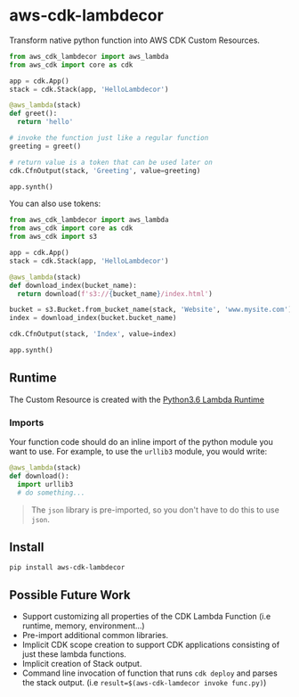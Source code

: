 # aws-cdk-lambdecor

Transform native python function into AWS CDK Custom Resources.

```python
from aws_cdk_lambdecor import aws_lambda
from aws_cdk import core as cdk

app = cdk.App()
stack = cdk.Stack(app, 'HelloLambdecor')

@aws_lambda(stack)
def greet():
  return 'hello'

# invoke the function just like a regular function
greeting = greet()

# return value is a token that can be used later on
cdk.CfnOutput(stack, 'Greeting', value=greeting)

app.synth()
```

You can also use tokens:

```python
from aws_cdk_lambdecor import aws_lambda
from aws_cdk import core as cdk
from aws_cdk import s3

app = cdk.App()
stack = cdk.Stack(app, 'HelloLambdecor')

@aws_lambda(stack)
def download_index(bucket_name):
  return download(f's3://{bucket_name}/index.html')

bucket = s3.Bucket.from_bucket_name(stack, 'Website', 'www.mysite.com')
index = download_index(bucket.bucket_name)

cdk.CfnOutput(stack, 'Index', value=index)

app.synth()
```

## Runtime

The Custom Resource is created with the [Python3.6 Lambda Runtime](https://docs.aws.amazon.com/lambda/latest/dg/lambda-runtimes.html)

### Imports

Your function code should do an inline import of the python module you want to use. For example, to use the `urllib3` module, you would write:

```python
@aws_lambda(stack)
def download():
  import urllib3
  # do something...
```

> The `json` library is pre-imported, so you don't have to do this to use `json`.

## Install

`pip install aws-cdk-lambdecor`

## Possible Future Work

- Support customizing all properties of the CDK Lambda Function (i.e runtime, memory, environment...)
- Pre-import additional common libraries.
- Implicit CDK scope creation to support CDK applications consisting of just these lambda functions.
- Implicit creation of Stack output.
- Command line invocation of function that runs `cdk deploy` and parses the stack output. (i.e `result=$(aws-cdk-lamdecor invoke func.py)`)